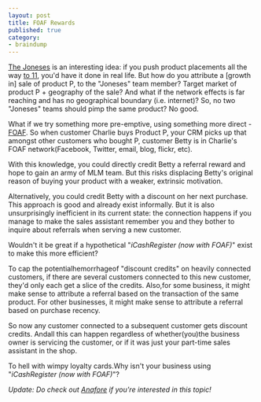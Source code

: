 ```yaml
---
layout: post
title: FOAF Rewards
published: true
category:
- braindump
---
```

[The Joneses](http://www.imdb.com/title/tt1285309/) is an interesting idea: if you push product placements all the way [to 11](http://en.wikipedia.org/wiki/Up_to_eleven), you'd have it done in real life. But how do you attribute a [growth in] sale of product P, to the "Joneses" team member? Target market of product P + geography of the sale? And what if the network effects is far reaching and has no geographical boundary (i.e. internet)? So, no two "Joneses" teams should pimp the same product? No good.

What if we try something more pre-emptive, using something more direct - [FOAF](http://en.wikipedia.org/wiki/FOAF_(software)). So when customer Charlie buys Product P, your CRM picks up that amongst other customers who bought P, customer Betty is in Charlie's FOAF network(Facebook, Twitter, email, blog, flickr, etc).

With this knowledge, you could directly credit Betty a referral reward and hope to gain an army of MLM team. But this risks displacing Betty's original reason of buying your product with a weaker, extrinsic motivation.

Alternatively, you could credit Betty with a discount on her next purchase. This approach is good and already exist informally. But it is also unsurprisingly inefficient in its current state: the connection happens if you manage to make the sales assistant remember you and they bother to inquire about referrals when serving a new customer.

Wouldn't it be great if a hypothetical "_iCashRegister (now with FOAF)_" exist to make this more efficient?

To cap the potentialhemorrhageof "discount credits" on heavily connected customers, if there are several customers connected to this new customer, they'd only each get a slice of the credits. Also,for some business, it might make sense to attribute a referral based on the transaction of the same product. For other businesses, it might make sense to attribute a referral based on purchase recency.

So now any customer connected to a subsequent customer gets discount credits. Andall this can happen regardless of whether(you)the business owner is servicing the customer, or if it was just your part-time sales assistant in the shop.

To hell with wimpy loyalty cards.Why isn't your business using "_iCashRegister (now with FOAF)_"?

_Update: Do check out_ [_Anafore_](http://anafore.com/) _if you're interested in this topic!_

